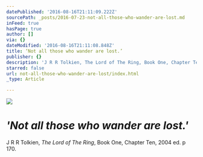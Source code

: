 ```yaml
---
datePublished: '2016-08-16T21:11:09.222Z'
sourcePath: _posts/2016-07-23-not-all-those-who-wander-are-lost.md
inFeed: true
hasPage: true
author: []
via: {}
dateModified: '2016-08-16T21:11:08.848Z'
title: ‘Not all those who wander are lost.’
publisher: {}
description: 'J R R Tolkien, The Lord of The Ring, Book One, Chapter Ten, 2004 ed. p 170.'
starred: false
url: not-all-those-who-wander-are-lost/index.html
_type: Article

---
```

![](https://the-grid-user-content.s3-us-west-2.amazonaws.com/f52ad2b4-a6f2-4f9d-967d-6656edd0e084.jpg)

# _'Not all those who wander are lost.'_

J R R Tolkien, _The Lord of The Ring_, Book One, Chapter Ten, 2004 ed. p 170\.